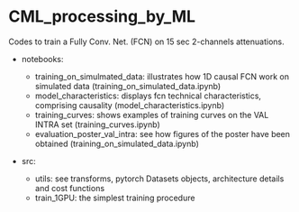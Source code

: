 # CML_processing_by_ML
Codes to train a Fully Conv. Net. (FCN) on 15 sec 2-channels attenuations.

- notebooks:
    - training_on_simulmated_data: illustrates how 1D causal FCN work on simulated data (training_on_simulated_data.ipynb)
    - model_characteristics: displays fcn technical characteristics, comprising causality (model_characteristics.ipynb)
    - training_curves: shows examples of training curves on the VAL INTRA set (training_curves.ipynb)
    - evaluation_poster_val_intra: see how figures of the poster have been obtained (training_on_simulated_data.ipynb)

- src:
    - utils: see transforms, pytorch Datasets objects, architecture details and cost functions 
    - train_1GPU: the simplest training procedure

